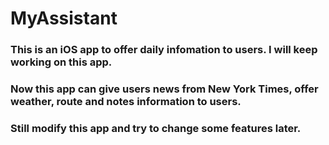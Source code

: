 # MyAssistant
### This is an iOS app to offer daily infomation to users. I will keep working on this app.
### Now this app can give users news from New York Times, offer weather, route and notes information to users.
### Still modify this app and try to change some features later.
